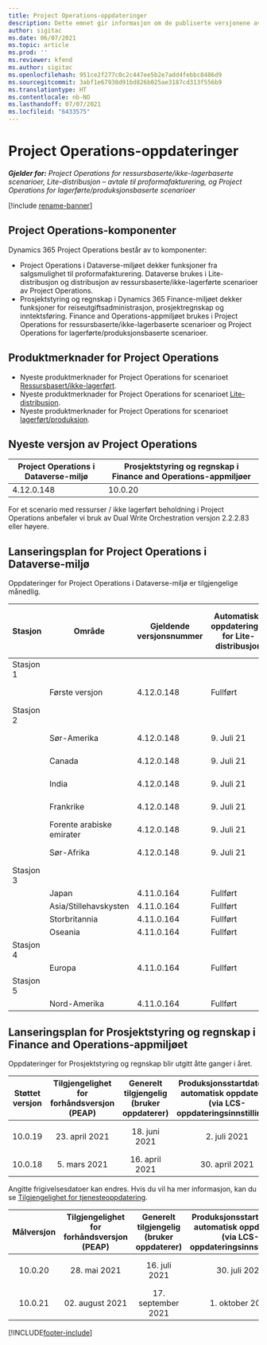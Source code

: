 ```yaml
---
title: Project Operations-oppdateringer
description: Dette emnet gir informasjon om de publiserte versjonene av Dynamics 365 Project Operations.
author: sigitac
ms.date: 06/07/2021
ms.topic: article
ms.prod: ''
ms.reviewer: kfend
ms.author: sigitac
ms.openlocfilehash: 951ce2f277c0c2c447ee5b2e7add4febbc8486d9
ms.sourcegitcommit: 3abf1e67938d91bd826b025ae3187cd313f556b9
ms.translationtype: HT
ms.contentlocale: nb-NO
ms.lasthandoff: 07/07/2021
ms.locfileid: "6433575"
---
```

# <a name="project-operations-updates"></a>Project Operations-oppdateringer

_**Gjelder for:** Project Operations for ressursbaserte/ikke-lagerbaserte scenarioer, Lite-distribusjon – avtale til proformafakturering, og Project Operations for lagerførte/produksjonsbaserte scenarioer_

[!include [rename-banner](~/includes/cc-data-platform-banner.md)]

## <a name="project-operations-components"></a>Project Operations-komponenter

Dynamics 365 Project Operations består av to komponenter:

- Project Operations i Dataverse-miljøet dekker funksjoner fra salgsmulighet til proformafakturering. Dataverse brukes i Lite-distribusjon og distribusjon av ressursbaserte/ikke-lagerførte scenarioer av Project Operations.
- Prosjektstyring og regnskap i Dynamics 365 Finance-miljøet dekker funksjoner for reiseutgiftsadministrasjon, prosjektregnskap og inntektsføring. Finance and Operations-appmiljøet brukes i Project Operations for ressursbaserte/ikke-lagerbaserte scenarioer og Project Operations for lagerførte/produksjonsbaserte scenarioer.

## <a name="project-operations-release-notes"></a>Produktmerknader for Project Operations
- Nyeste produktmerknader for Project Operations for scenarioet [Ressursbasert/ikke-lagerført](whats-new-july-2021-resource-based.md).
- Nyeste produktmerknader for Project Operations for scenarioet [Lite-distribusjon](../pro/whats-new/whats-new-july-2021-lite.md).
- Nyeste produktmerknader for Project Operations for scenarioet [lagerført/produksjon](../prod-pma/whats-new/whats-new-jul-2021-stocked.md).

## <a name="project-operations-latest-version"></a>Nyeste versjon av Project Operations

| Project Operations i Dataverse-miljø | Prosjektstyring og regnskap i Finance and Operations-appmiljøer | 
| --- | --- |
| 4.12.0.148 | 10.0.20 |

For et scenario med ressurser / ikke lagerført beholdning i Project Operations anbefaler vi bruk av Dual Write Orchestration versjon 2.2.2.83 eller høyere.

## <a name="release-schedule-for-project-operations-on-dataverse-environment"></a>Lanseringsplan for Project Operations i Dataverse-miljø

Oppdateringer for Project Operations i Dataverse-miljø er tilgjengelige månedlig. 

| Stasjon | Område | Gjeldende versjonsnummer | Automatiske oppdateringer for Lite-distribusjon | Automatiske oppdateringer for ressursbasert/ikke-lagerbasert distribusjon | Neste versjonsnummer | Neste versjon er allment tilgjengelig |
|-----------|-----------------------|-----------------|--------------|---------------------|---------------------|---------------------|
| Stasjon 1 |   &nbsp;              |    &nbsp;       | &nbsp;       |      &nbsp;         |      &nbsp;         |      &nbsp;         |
|   &nbsp;  | Første versjon         |  4.12.0.148     | Fullført     | 9. Juli 21          | TBD                 | 6. august 21        |
| Stasjon 2 |   &nbsp;              |    &nbsp;       | &nbsp;       |      &nbsp;         |      &nbsp;         |      &nbsp;         |
|   &nbsp;  | Sør-Amerika         |  4.12.0.148     | 9. Juli 21   | 16. juli 21          | TBD                 | 6. august 21        |
|    &nbsp; | Canada                |  4.12.0.148     | 9. Juli 21   | 16. juli 21          | TBD                 | 6. august 21        |
|   &nbsp;  | India                 |  4.12.0.148     | 9. Juli 21   | 16. juli 21          | TBD                 | 6. august 21        |
|   &nbsp;  | Frankrike                |  4.12.0.148     | 9. Juli 21   | 16. juli 21          | TBD                 | 6. august 21        |
|   &nbsp;  | Forente arabiske emirater  |  4.12.0.148     | 9. Juli 21   | 16. juli 21          | TBD                 | 6. august 21        |
|   &nbsp;  | Sør-Afrika          |  4.12.0.148     | 9. Juli 21   | 16. juli 21          | TBD                 | 6. august 21        |
| Stasjon 3 |      &nbsp;           |     &nbsp;      |     &nbsp;   |      &nbsp;         |      &nbsp;         |      &nbsp;         |
|   &nbsp;  | Japan                 |  4.11.0.164     | Fullført     | Fullført            | 4.12.0.148          | 9. Juli 21          |
|   &nbsp;  | Asia/Stillehavskysten          |  4.11.0.164     | Fullført     | Fullført            | 4.12.0.148          | 9. Juli 21          |
|   &nbsp;  | Storbritannia         |  4.11.0.164     | Fullført     | Fullført            | 4.12.0.148          | 9. Juli 21          |
|   &nbsp;  | Oseania               |  4.11.0.164     | Fullført     | Fullført            | 4.12.0.148          | 9. Juli 21          |
| Stasjon 4 |     &nbsp;            |     &nbsp;      |     &nbsp;   |      &nbsp;         |      &nbsp;         |      &nbsp;         |
|   &nbsp;  | Europa                |  4.11.0.164     | Fullført     | Fullført            | 4.12.0.148          | 16. juli 21          |
| Stasjon 5 |     &nbsp;            |     &nbsp;      |     &nbsp;   |      &nbsp;         |      &nbsp;         |      &nbsp;         |
|   &nbsp;  | Nord-Amerika         |  4.11.0.164     | Fullført     | 9. Juli 21          | 4.12.0.148          | 23. juli 21          |



## <a name="release-schedule-for-project-management-and-accounting-in-the-finance-and-operations-apps-environment"></a>Lanseringsplan for Prosjektstyring og regnskap i Finance and Operations-appmiljøet

Oppdateringer for Prosjektstyring og regnskap blir utgitt åtte ganger i året.

|          Støttet versjon          | Tilgjengelighet for forhåndsversjon (PEAP) | Generelt tilgjengelig (bruker oppdaterer) | Produksjonsstartdato for automatisk oppdatering (via LCS-oppdateringsinnstillinger) |   Slutt på service   |
|:-------------------------:|:---------------------------:|:---------------------------------:|:--------------------------------------------------------------------:|:------------------:|
|          10.0.19          |        23. april 2021       |            18. juni 2021           |                             2. juli 2021                             | 17. september 2021 |
|          10.0.18          |        5. mars 2021        |           16. april 2021          |                            30. april 2021                            |    16. juli 2021   |


Angitte frigivelsesdatoer kan endres. Hvis du vil ha mer informasjon, kan du se [Tilgjengelighet for tjenesteoppdatering](/dynamics365/fin-ops-core/fin-ops/get-started/public-preview-releases?toc=%2fdynamics365%2ffinance%2ftoc.json).

|          Målversjon          | Tilgjengelighet for forhåndsversjon (PEAP) | Generelt tilgjengelig (bruker oppdaterer) | Produksjonsstartdato for automatisk oppdatering (via LCS-oppdateringsinnstillinger) |   Slutt på service   |
|:-------------------------:|:---------------------------:|:---------------------------------:|:--------------------------------------------------------------------:|:------------------:|
|          10.0.20          |         28. mai 2021        |           16. juli 2021           |                             30. juli 2021                             |  22. oktober 2021  |
|          10.0.21          |         02. august 2021     |           17. september 2021      |                             1. oktober 2021                           |  10. desember 2021  |


[!INCLUDE[footer-include](../includes/footer-banner.md)]
